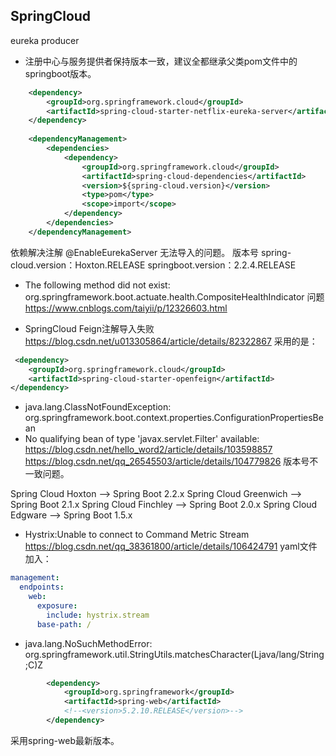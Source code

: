 
## SpringCloud

eureka producer
- 注册中心与服务提供者保持版本一致，建议全都继承父类pom文件中的springboot版本。
```xml
    <dependency>
        <groupId>org.springframework.cloud</groupId>
        <artifactId>spring-cloud-starter-netflix-eureka-server</artifactId>
    </dependency>
            
    <dependencyManagement>
        <dependencies>
            <dependency>
                <groupId>org.springframework.cloud</groupId>
                <artifactId>spring-cloud-dependencies</artifactId>
                <version>${spring-cloud.version}</version>
                <type>pom</type>
                <scope>import</scope>
            </dependency>
        </dependencies>
    </dependencyManagement>
```
依赖解决注解 @EnableEurekaServer 无法导入的问题。
版本号
spring-cloud.version：Hoxton.RELEASE
springboot.version：2.2.4.RELEASE

- The following method did not exist: org.springframework.boot.actuate.health.CompositeHealthIndicator 问题
https://www.cnblogs.com/taiyii/p/12326603.html 

- SpringCloud Feign注解导入失败
https://blog.csdn.net/u013305864/article/details/82322867 
采用的是：
```xml
 <dependency>
    <groupId>org.springframework.cloud</groupId>
    <artifactId>spring-cloud-starter-openfeign</artifactId>
</dependency>
```

- java.lang.ClassNotFoundException: org.springframework.boot.context.properties.ConfigurationPropertiesBean
- No qualifying bean of type 'javax.servlet.Filter' available: 
https://blog.csdn.net/hello_word2/article/details/103598857
https://blog.csdn.net/qq_26545503/article/details/104779826
版本号不一致问题。

Spring Cloud Hoxton -->    Spring Boot 2.2.x
Spring Cloud Greenwich -->    Spring Boot 2.1.x
Spring Cloud Finchley -->    Spring Boot 2.0.x
Spring Cloud Edgware -->    Spring Boot 1.5.x

- Hystrix:Unable to connect to Command Metric Stream
https://blog.csdn.net/qq_38361800/article/details/106424791
yaml文件加入：
```yaml
management:
  endpoints:
    web:
      exposure:
        include: hystrix.stream
      base-path: /
```

- java.lang.NoSuchMethodError: org.springframework.util.StringUtils.matchesCharacter(Ljava/lang/String;C)Z
```xml
        <dependency>
            <groupId>org.springframework</groupId>
            <artifactId>spring-web</artifactId>
            <!--<version>5.2.10.RELEASE</version>-->
        </dependency>
```
采用spring-web最新版本。
